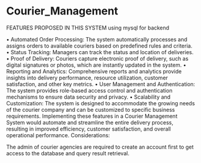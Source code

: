 # Courier_Management
FEATURES PROPOSED IN THIS SYSTEM
using mysql for backend

•	Automated Order Processing: 
The system automatically processes and assigns orders to available couriers based on predefined rules and criteria.
•	Status Tracking: 
Managers can track the status and location of deliveries.
•	Proof of Delivery: 
Couriers capture electronic proof of delivery, such as digital signatures or photos, which are instantly updated in the system.
•	Reporting and Analytics: 
Comprehensive reports and analytics provide insights into delivery performance, resource utilization, customer satisfaction, and other key metrics.
•	User Management and Authentication: 
The system provides role-based access control and authentication mechanisms to ensure data security and privacy.
•	Scalability and Customization: 
The system is designed to accommodate the growing needs of the courier company and can be customized to specific business requirements.
Implementing these features in a Courier Management System would automate and streamline the entire delivery process, resulting in improved efficiency, customer satisfaction, and overall operational performance.
Considerations:

The admin of courier agencies are required to create an account first to get access to the database and query result retrieval.
